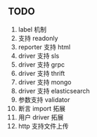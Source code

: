 ## TODO

1. label 机制
2. 支持 readonly
3. reporter 支持 html
4. driver 支持 sls
6. driver 支持 grpc
7. driver 支持 thrift
8. driver 支持 mongo
9. driver 支持 elasticsearch
10. 参数支持 validator
11. 断言 import 拓展
12. 用户 driver 拓展
13. http 支持文件上传
